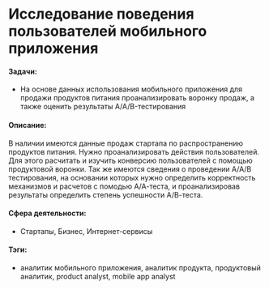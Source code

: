 # Исследование поведения пользователей мобильного приложения

#### Задачи: 
- На основе данных использования мобильного приложения для продажи продуктов питания проанализировать воронку продаж, а также оценить результаты A/A/B-тестирования

#### Описание:
В наличии имеются данные продаж стартапа по распространению продуктов питания. Нужно проанализировать действия пользователей. Для этого расчитать и изучить конверсию пользователей с помощью продуктовой воронки. Так же имеются сведения о проведении А/А/В тестирования, на основании которых нужно определить корректность механизмов и расчетов с помодью А/А-теста, и проанализировав результаты определить степень успешности А/В-теста.

#### Сфера деятельности: 
- Стартапы, Бизнес, Интернет-сервисы

#### Тэги:
-  аналитик мобильного приложения, аналитик продукта, продуктовый аналитик, product analyst, mobile app analyst
